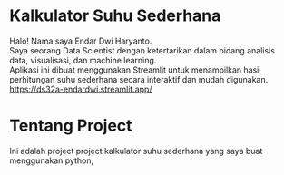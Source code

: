 # Kalkulator Suhu Sederhana
Halo! Nama saya Endar Dwi Haryanto.  
    Saya seorang Data Scientist dengan ketertarikan dalam bidang analisis data, visualisasi, dan machine learning.  
    Aplikasi ini dibuat menggunakan Streamlit untuk menampilkan hasil perhitungan suhu sederhana secara interaktif dan mudah digunakan. https://ds32a-endardwi.streamlit.app/

# Tentang Project
Ini adalah project project kalkulator suhu sederhana yang saya buat menggunakan python, 
